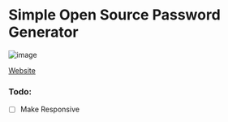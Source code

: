 # Simple Open Source Password Generator

![image](https://user-images.githubusercontent.com/77681625/183497995-2c1fc2c7-9ffd-4e00-ad0a-2be5ac2a3871.png)

[Website](https://kraktoos.github.io/password_generator)

### Todo:
- [ ] Make Responsive
